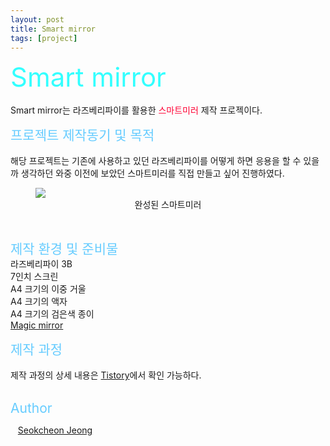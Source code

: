 ```yaml
---
layout: post
title: Smart mirror
tags: [project]
---
```


<span style="font-size:3em; color:#33FFFF;">Smart mirror</span>
<br>     
Smart mirror는  라즈베리파이를 활용한
<span style="font-size:1em; color:#FF0033;">스마트미러</span> 
제작 프로젝이다.
<br>

<span style="font-size:1.5em; color:#66CCFF;">프로젝트 제작동기 및 목적</span>    
<br>
해당 프로젝트는 기존에 사용하고 있던 라즈베리파이를 어떻게 하면 응용을 할 수 있을까 생각하던 와중 이전에 보았던 스마트미러를 직접 만들고 싶어 진행하였다.
<figure>
    <img src="https://user-images.githubusercontent.com/92027143/184171480-6fc35d3d-cf78-447d-8467-44754d3c12b5.jpg">
    <div style="text-align:center">
        <figcaption>
            완성된 스마트미러
        </figcaption>
    </div>
</figure>
<br>

<span style="font-size:1.5em; color:#66CCFF;">제작 환경 및 준비물</span>
<br>
라즈베리파이 3B   
7인치 스크린   
A4 크기의 이중 거울   
A4 크기의 액자   
A4 크기의 검은색 종이   
<a href="https://docs.magicmirror.builders/">Magic mirror</a>
<br>

<span style="font-size:1.5em; color:#66CCFF;">제작 과정</span>
<br>
<br>
제작 과정의 상세 내용은 <a href="https://passing-story.tistory.com/">Tistory</a>에서 확인 가능하다.
<br>
<br>

<span style="font-size:1.5em; color:#66CCFF;">Author</span>
<p>
<div>
   <a href="https://accio3014.github.io/">Seokcheon Jeong</a>
</div>
</p>